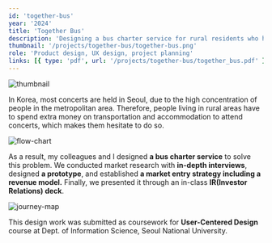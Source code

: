 ```yaml
---
id: 'together-bus'
year: '2024'
title: 'Together Bus'
description: 'Designing a bus charter service for rural residents who have trouble getting to concerts in Seoul'
thumbnail: '/projects/together-bus/together-bus.png'
role: 'Product design, UX design, project planning'
links: [{ type: 'pdf', url: '/projects/together-bus/together_bus.pdf' }]
---
```


![thumbnail](/projects/together-bus/together-bus.png)

In Korea, most concerts are held in Seoul, due to the high concentration of people in the metropolitan area. Therefore, people living in rural areas have to spend extra money on transportation and accommodation to attend concerts, which makes them hesitate to do so.

![flow-chart](/projects/together-bus/together-bus-flow-chart.png)

As a result, my colleagues and I designed **a bus charter service** to solve this problem. We conducted market research with **in-depth interviews**, designed **a prototype**, and established **a market entry strategy including a revenue model.** Finally, we presented it through an in-class **IR(Investor Relations) deck**.

![journey-map](/projects/together-bus/journey-map.png)

This design work was submitted as coursework for **User-Centered Design** course at Dept. of Information Science, Seoul National University.
